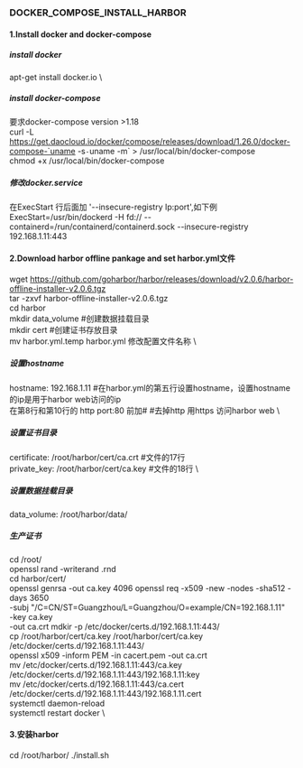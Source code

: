 ### DOCKER_COMPOSE_INSTALL_HARBOR
#### 1.Install docker and docker-compose
##### install docker 
apt-get install  docker.io \
##### install docker-compose
要求docker-compose version >1.18 \
curl -L https://get.daocloud.io/docker/compose/releases/download/1.26.0/docker-compose-`uname -s`-`uname -m` > /usr/local/bin/docker-compose \
chmod +x /usr/local/bin/docker-compose 
##### 修改docker.service
在ExecStart 行后面加 '--insecure-registry Ip:port',如下例 \
ExecStart=/usr/bin/dockerd -H fd:// --containerd=/run/containerd/containerd.sock --insecure-registry 192.168.1.11:443
#### 2.Download harbor offline pankage and set harbor.yml文件
wget https://github.com/goharbor/harbor/releases/download/v2.0.6/harbor-offline-installer-v2.0.6.tgz \
tar -zxvf harbor-offline-installer-v2.0.6.tgz \
cd harbor \
mkdir data_volume  #创建数据挂载目录 \
mkdir cert         #创建证书存放目录  \
mv  harbor.yml.temp harbor.yml  修改配置文件名称 \
##### 设置hostname 
hostname: 192.168.1.11  #在harbor.yml的第五行设置hostname，设置hostname的ip是用于harbor web访问的ip \
在第8行和第10行的 http  port:80 前加#      #去掉http 用https 访问harbor web \
##### 设置证书目录
certificate: /root/harbor/cert/ca.crt   #文件的17行 \
private_key: /root/harbor/cert/ca.key   #文件的18行 \
##### 设置数据挂载目录
data_volume: /root/harbor/data/
##### 生产证书
cd /root/ \
openssl rand -writerand .rnd   \
cd harbor/cert/  \
openssl genrsa -out ca.key 4096
openssl req -x509 -new -nodes -sha512 -days 3650 \
    -subj "/C=CN/ST=Guangzhou/L=Guangzhou/O=example/CN=192.168.1.11" \
    -key ca.key \
    -out ca.crt
mdkir -p /etc/docker/certs.d/192.168.1.11:443/   \
cp /root/harbor/cert/ca.key   /root/harbor/cert/ca.key    /etc/docker/certs.d/192.168.1.11:443/  \
openssl x509 -inform PEM -in cacert.pem -out ca.crt   \
mv /etc/docker/certs.d/192.168.1.11:443/ca.key  /etc/docker/certs.d/192.168.1.11:443/192.168.1.11:key   \
mv /etc/docker/certs.d/192.168.1.11:443/ca.cert /etc/docker/certs.d/192.168.1.11:443/192.168.1.11.cert   \
systemctl daemon-reload  \
systemctl restart docker \
#### 3.安装harbor

cd  /root/harbor/
./install.sh